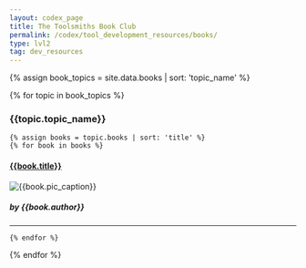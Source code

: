 ```yaml
---
layout: codex_page
title: The Toolsmiths Book Club
permalink: /codex/tool_development_resources/books/
type: lvl2
tag: dev_resources
---
```


<!-- To Edit or Add content to this page please edit the _data/books.yaml file -->
{% assign book_topics = site.data.books | sort: 'topic_name' %}

{% for topic in book_topics %}

<h3>{{topic.topic_name}}</h3>

	{% assign books = topic.books | sort: 'title' %}
	{% for book in books %}

<h4><a href="{{book.url}}">{{book.title}}</a></h4>
<p><img src="{{book.pic_url}}" alt="{{book.pic_caption}}"></p>
<h5>by {{book.author}}</h5>
<hr>

	{% endfor %}
{% endfor %}